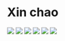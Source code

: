 # Xin chao
![](https://img.shields.io/badge/VueJS-informational?style=flat&logo=vue&color=42b883)
![](https://img.shields.io/badge/PHP-informational?style=flat&logo=php&color=0c2646)
![](https://img.shields.io/badge/Typescript-informational?style=flat&logo=typescript&color=0c2646)
![](https://img.shields.io/badge/Laravel-informational?style=flat&logo=laravel&color=white)
![](https://img.shields.io/badge/CSS-informational?style=flat&logo=css3&color=blue)
![](https://img.shields.io/badge/NodeJs-informational?style=flat&logo=node&color=689f63)
